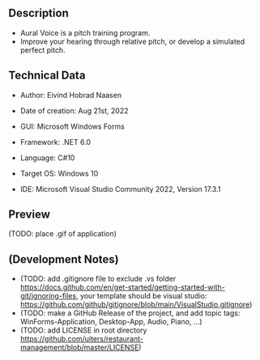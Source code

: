 ## Description
- Aural Voice is a pitch training program.
- Improve your hearing through relative pitch, or develop a simulated perfect pitch.

## Technical Data
- Author: Eivind Hobrad Naasen
- Date of creation: Aug 21st, 2022

- GUI: Microsoft Windows Forms
- Framework: .NET 6.0
- Language: C#10
- Target OS: Windows 10
- IDE: Microsoft Visual Studio Community 2022, Version 17.3.1

## Preview
(TODO: place .gif of application)

## (Development Notes)
- (TODO: add .gitignore file to exclude .vs folder https://docs.github.com/en/get-started/getting-started-with-git/ignoring-files, your template should be visual studio: https://github.com/github/gitignore/blob/main/VisualStudio.gitignore)
- (TODO: make a GitHub Release of the project, and add topic tags: WinForms-Application, Desktop-App, Audio, Piano, ...)
- (TODO: add LICENSE in root directory https://github.com/uiters/restaurant-management/blob/master/LICENSE)
